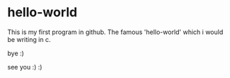 hello-world
===========
This is my first program in github.
The famous 'hello-world' which i would be writing in c.

bye :)



see you :) :) 


